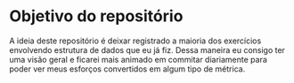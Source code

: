 # Objetivo do repositório
A ideia deste repositório é deixar registrado a maioria dos exercícios envolvendo estrutura de dados que eu já fiz. Dessa maneira eu consigo ter uma visão geral e ficarei mais animado em commitar diariamente para poder ver meus esforços convertidos em algum tipo de métrica.
